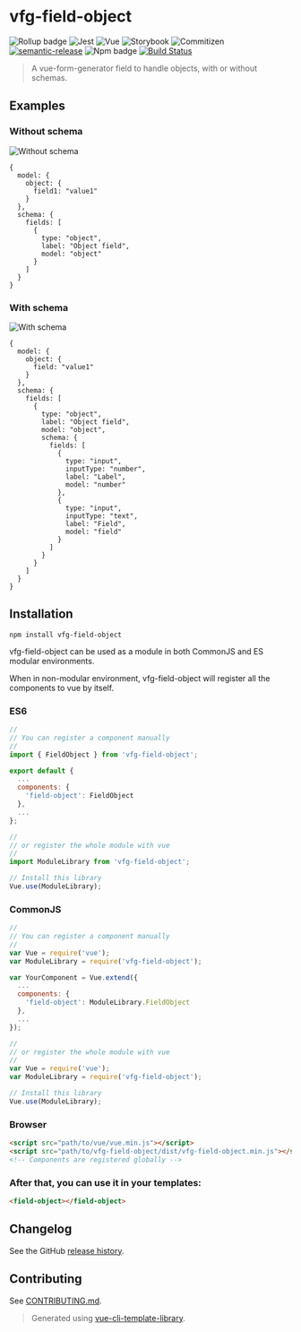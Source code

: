 # vfg-field-object

![Rollup badge](https://img.shields.io/badge/Rollup-^0.53.3-ff69b4.svg)
![Jest](https://img.shields.io/badge/Jest-^22.0.4-blue.svg)
![Vue](https://img.shields.io/badge/Vue-^2.5.13-brightgreen.svg)
![Storybook](https://img.shields.io/badge/Storybook-^3.3.3-ff70a3.svg)
![Commitizen](https://img.shields.io/badge/Commitizen-enabled-brightgreen.svg)
[![semantic-release](https://img.shields.io/badge/%20%20%F0%9F%93%A6%F0%9F%9A%80-semantic--release-e10079.svg)](https://github.com/semantic-release/semantic-release)
![Npm badge](https://img.shields.io/npm/v/vfg-field-object.svg)
[![Build Status](https://travis-ci.org/gwenaelp/vfg-field-object.svg?branch=master)](https://travis-ci.org/gwenaelp/vfg-field-object)

> A vue-form-generator field to handle objects, with or without schemas.

## Examples

### Without schema

![Without schema](https://github.com/gwenaelp/vfg-field-sourcecode/blob/master/docs/preview1.png)

```
{
  model: {
    object: {
      field1: "value1"
    }
  },
  schema: {
    fields: [
      {
        type: "object",
        label: "Object field",
        model: "object"
      }
    ]
  }
}
```

### With schema

![With schema](https://github.com/gwenaelp/vfg-field-sourcecode/blob/master/docs/preview2.png)

```
{
  model: {
    object: {
      field: "value1"
    }
  },
  schema: {
    fields: [
      {
        type: "object",
        label: "Object field",
        model: "object",
        schema: {
          fields: [
            {
              type: "input",
              inputType: "number",
              label: "Label",
              model: "number"
            },
            {
              type: "input",
              inputType: "text",
              label: "Field",
              model: "field"
            }
          ]
        }
      }
    ]
  }
}
```

## Installation
```
npm install vfg-field-object
```
vfg-field-object can be used as a module in both CommonJS and ES modular environments.

When in non-modular environment, vfg-field-object will register all the components to vue by itself.</p>

### ES6
```js
//
// You can register a component manually
//
import { FieldObject } from 'vfg-field-object';

export default {
  ...
  components: {
    'field-object': FieldObject
  },
  ...
};

//
// or register the whole module with vue
//
import ModuleLibrary from 'vfg-field-object';

// Install this library
Vue.use(ModuleLibrary);
```

### CommonJS
```js
//
// You can register a component manually
//
var Vue = require('vue');
var ModuleLibrary = require('vfg-field-object');

var YourComponent = Vue.extend({
  ...
  components: {
    'field-object': ModuleLibrary.FieldObject
  },
  ...
});

//
// or register the whole module with vue
//
var Vue = require('vue');
var ModuleLibrary = require('vfg-field-object');

// Install this library
Vue.use(ModuleLibrary);
```

### Browser

```html
<script src="path/to/vue/vue.min.js"></script>
<script src="path/to/vfg-field-object/dist/vfg-field-object.min.js"></script>
<!-- Components are registered globally -->
```

### After that, you can use it in your templates:

```html
<field-object></field-object>
```

## Changelog

See the GitHub [release history](https://github.com/gwenaelp/vfg-field-object/releases).

## Contributing

See [CONTRIBUTING.md](.github/CONTRIBUTING.md).



> Generated using [vue-cli-template-library](https://github.com/julon/vue-cli-template-library).
